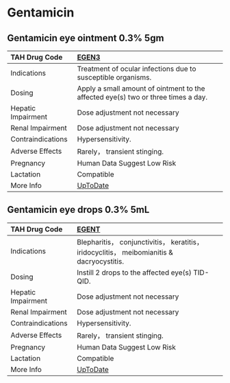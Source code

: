 # Gentamicin

## Gentamicin eye ointment 0.3% 5gm

| TAH Drug Code      | [EGEN3](https://www.tahsda.org.tw/drugs/hissearch.php?drug_code=EGEN3)            |
|:-------------------|:----------------------------------------------------------------------------------|
| Indications        | Treatment of ocular infections due to susceptible organisms.                      |
| Dosing             | Apply a small amount of ointment to the affected eye(s) two or three times a day. |
| Hepatic Impairment | Dose adjustment not necessary                                                     |
| Renal Impairment   | Dose adjustment not necessary                                                     |
| Contraindications  | Hypersensitivity.                                                                 |
| Adverse Effects    | Rarely， transient stinging.                                                      |
| Pregnancy          | Human Data Suggest Low Risk                                                       |
| Lactation          | Compatible                                                                        |
| More Info          | [UpToDate](https://www.uptodate.com/contents/gentamicin-drug-information)         |

## Gentamicin eye drops 0.3% 5mL

| TAH Drug Code      | [EGENT](https://www.tahsda.org.tw/drugs/hissearch.php?drug_code=EGENT)                     |
|:-------------------|:-------------------------------------------------------------------------------------------|
| Indications        | Blepharitis， conjunctivitis， keratitis， iridocyclitis， meibomianitis & dacryocystitis. |
| Dosing             | Instill 2 drops to the affected eye(s) TID-QID.                                            |
| Hepatic Impairment | Dose adjustment not necessary                                                              |
| Renal Impairment   | Dose adjustment not necessary                                                              |
| Contraindications  | Hypersensitivity.                                                                          |
| Adverse Effects    | Rarely， transient stinging.                                                               |
| Pregnancy          | Human Data Suggest Low Risk                                                                |
| Lactation          | Compatible                                                                                 |
| More Info          | [UpToDate](https://www.uptodate.com/contents/gentamicin-drug-information)                  |

